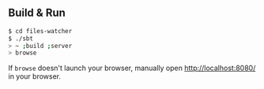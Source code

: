 ## Build & Run ##

```sh
$ cd files-watcher
$ ./sbt
> ~ ;build ;server
> browse
```

If `browse` doesn't launch your browser, manually open [http://localhost:8080/](http://localhost:8080/) in your browser.
